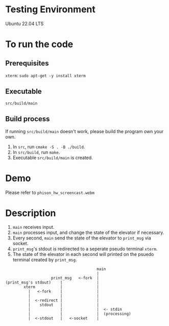 # Testing Environment
Ubuntu 22.04 LTS

# To run the code

## Prerequisites
`xterm`: `sudo apt-get -y install xterm`

## Executable
`src/build/main`

## Build process
If running `src/build/main` doesn't work, please build the program own your own.

1. In `src`, run `cmake -S . -B ./build`. 
2. In `src/build`, run `make`.
3. Executable `src/build/main` is created.

# Demo

Please refer to `phison_hw_screencast.webm`

# Description
1. `main` receives input.
2. `main` processes input, and change the state of the elevator if necessary.
3. Every second, `main` send the state of the elevator to `print_msg` via socket.
4. `print_msg`'s stdout is redirected to a seperate pseudo terminal `xterm`.
5. The state of the elevator in each second will printed on the psuedo terminal created by `print_msg`. 

```
                                        main
                                        |
                    print_msg   <-fork  |
(print_msg's stdout)    |               |
        xterm           |               |
          |   <-fork    |               |
          |             |               |
          |  <-redirect |               |
          |    stdout   |               |
          |             |               |  <- stdin
          |             |               |  (processing)
          |  <-stdout   |   <-socket    |          
```
                        